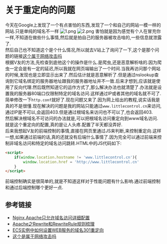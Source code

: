 # 关于重定向的问题

今天在Google上发现了一个有点害怕的东西,发现了一个和自己的网站一模一样的网站.只是单纯的域名不一样
![1.png](https://i.loli.net/2020/05/01/SUgNDKWusHtxYMA.png)
![2.png](https://i.loli.net/2020/05/01/71lAtre8MQi6YEL.png)
害怕就是因为感觉有个人在冒充你一样,不知道在做些什么事情,然后就是拍自己的服务器被攻击啥的,一些信息就泄露了.  
然后自己也不知道这个是个什么情况,所以就去V站上了询问了一下,这个是那个问题的链接[这个属于网络攻击吗](https://www.v2ex.com/t/667816)  
根据V友的方法,先检查到底他这个的操作是什么.是爬虫,还是恶意解析啥的.因为爬虫一定会是有一定的延迟,所以我就在网页端输出了一个时间.当我再访问那个网站的时候,发现也是立即显示出来了.然后估计就是恶意解析了.但是通过nslookup查询到它域名绑定的服务器地址跟我的服务器地址并不一致.后来才想到,应该就是使用了反向代理.然后既然知道它的运作方式了,那么解决办法也就清楚了.办法就是设置我的服务器80端口仅限制特定的域名访问.这样通过IP或者其他的域名就不可了.  
简单修改一下`http.conf`就好了.现在问题又来了.因为网上给出的教程,说实话我是真的不是很懂.现在解决的问题是我的网站只能通过`www.littlecontrol.cn`来访问,通过IP是不可以,会返回403.但是通过根域名来访问也不可以了,也会返回403.  
然后解决根域名不可访问的办法就是,可以把根域名访问重定向到www域名访问.就是这个重定向的配置,真的是让人头疼.配置了半天都没弄好.  
后来我想起V友的前端控制的事情,直接在网页里通过JS来判断,来控制重定向.这样一想,如果通过前端的话,真的还就没有后端什么事情了.因为完全可以通过前端来控制非域名访问和特定的域名访问跳转.HTML中的JS代码如下:

```HTML
<script>
    if(window.location.hostname != 'www.littlecontrol.cn'){
        window.location.href = 'http://www.littlecontrol.cn'
    }
</script>
```

前端控制确实是很简单的,就是不知道这样对于性能问题有什么影响.通过前端控制和通过后端控制哪个更好一点.

## 参考链接

- [Nginx,Apache只允许域名访问详细配置](https://blog.51cto.com/8789878/1846945)
- [Apache之Rewrite和RewriteRule规则梳理](https://cloud.tencent.com/developer/article/1348412)
- [ECS实例中如何设置WEB服务的域名301重定向](https://help.aliyun.com/knowledge_detail/40901.html)
- [这个是属于网络攻击吗](https://www.v2ex.com/t/667816)
